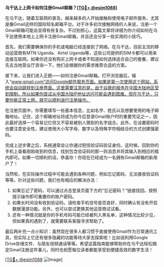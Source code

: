 **乌干达上上网卡如何注册Gmail邮箱？[[TG💪+ @esim1088](https://t.me/s/esim1088)]**

在乌干达，随着互联网的普及，越来越多的人开始接触和使用电子邮件服务，尤其是像Gmail这样的国际知名邮箱平台。对于许多初次接触网络的人来说，注册一个Gmail邮箱可能会显得有些复杂。不过别担心，这篇文章将详细为你介绍如何在乌干达使用本地上上网卡注册Gmail邮箱，并且还会分享一些实用的小技巧。

首先，我们需要确保你的手机或电脑已经连接到了网络。在乌干达，目前主流的移动运营商有MTN Uganda、Airtel Uganda等，这些公司提供的SIM卡都可以用来连接互联网。如果你还没有购买上网卡或者不知道如何选择适合自己的套餐，建议先去当地营业厅咨询一下，他们会根据你的需求推荐合适的方案。

接下来，让我们进入正题——如何注册Gmail邮箱。打开浏览器后，输入“www.gmail.com”访问Google邮件服务页面。如果是第一次使用这个网站，系统会自动跳转到注册界面。这里需要注意的是，由于谷歌的服务在中国大陆地区受到限制，所以如果你尝试从中国大陆IP地址访问可能会遇到困难。但在乌干达，只要你能正常上网，就可以顺利进行注册操作。

在注册页面中，你需要填写一些基本信息，比如名字、姓氏以及想要使用的电子邮箱地址。记住，这个邮箱地址将成为你今后登录Gmail账户时的重要凭证之一，因此最好选择一个容易记忆但又不容易被别人猜到的名字组合。此外，在设置密码时也要注意安全性，建议使用大小写字母、数字以及特殊字符相结合的方式创建强密码。

完成上述步骤之后，系统通常会让你通过短信验证码验证身份。这时候，回到你的手机上查看刚刚收到的信息，找到包含验证码的那一则消息并将其输入到相应的框内即可。如果一切顺利的话，恭喜你！你现在已经成为一名拥有Gmail邮箱的新用户了！

当然啦，在实际操作过程中可能会遇到各种问题，例如忘记密码、无法接收验证码等等。针对这些问题，我们也有相应的解决办法：

1. 如果忘记了密码，可以通过点击登录页面下方的“忘记密码？”链接找回。按照提示操作即可重置你的账户密码。
2. 如果长时间没有收到验证码，请检查手机信号是否良好，同时确认有没有开启数据漫游功能。另外，也可以尝试更换其他运营商试试看。
3. 还有一种情况就是你的手机号码可能已经被列入黑名单，这种情况比较少见，但如果真的遇到了，就需要联系客服寻求帮助了。

最后再补充一点小知识：虽然现在很多人都习惯于直接使用Gmail作为日常通讯工具，但实际上它还有很多隐藏的功能等待大家去探索呢！比如说利用Google Drive存储文件、与朋友视频通话等等。希望这篇指南能够帮助你在乌干达轻松搞定Gmail注册这件事儿，同时也祝愿每位读者都能享受到便捷高效的数字生活！

[[TG💪+ @esim1088](https://t.me/s/esim1088) ![Image](https://i.postimg.cc/4NQfJmqS/Snipaste-2025-05-13-00-14-12.png)]